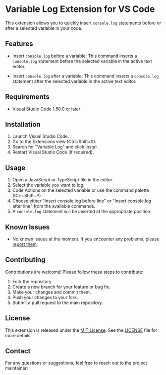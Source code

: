 # Variable Log Extension for VS Code

This extension allows you to quickly insert `console.log` statements before or after a selected variable in your code.

## Features

- Insert `console.log` before a variable: This command inserts a `console.log` statement before the selected variable in the active text editor.

- Insert `console.log` after a variable: This command inserts a `console.log` statement after the selected variable in the active text editor.

## Requirements

- Visual Studio Code 1.50.0 or later

## Installation

1. Launch Visual Studio Code.
2. Go to the Extensions view (Ctrl+Shift+X).
3. Search for "Variable Log" and click Install.
4. Restart Visual Studio Code (if required).

## Usage

1. Open a JavaScript or TypeScript file in the editor.
2. Select the variable you want to log.
3. Code Actions on the selected variable or use the command palette (Ctrl+Shift+P).
4. Choose either "Insert console.log before line" or "Insert console.log after line" from the available commands.
5. A `console.log` statement will be inserted at the appropriate position.

## Known Issues

- No known issues at the moment. If you encounter any problems, please [report them](https://github.com/your-repo-url/issues).

## Contributing

Contributions are welcome! Please follow these steps to contribute:

1. Fork the repository.
2. Create a new branch for your feature or bug fix.
3. Make your changes and commit them.
4. Push your changes to your fork.
5. Submit a pull request to the main repository.

## License

This extension is released under the [MIT License](https://opensource.org/licenses/MIT). See the [LICENSE](LICENSE) file for more details.

## Contact

For any questions or suggestions, feel free to reach out to the project maintainer:


